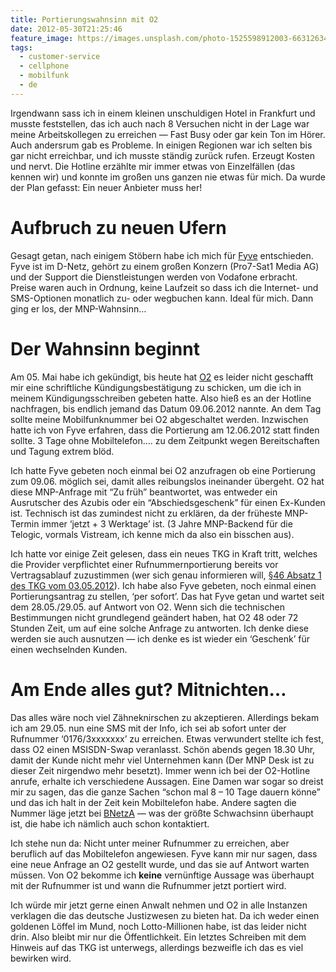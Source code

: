```yaml
---
title: Portierungswahnsinn mit O2
date: 2012-05-30T21:25:46
feature_image: https://images.unsplash.com/photo-1525598912003-663126343e1f?ixlib=rb-0.3.5&q=80&fm=jpg&crop=entropy&cs=tinysrgb&w=1080&fit=max&ixid=eyJhcHBfaWQiOjExNzczfQ&s=80539e5c2265317e866c660bdc7a3c45
tags:
  - customer-service
  - cellphone
  - mobilfunk
  - de
---
```


Irgendwann sass ich in einem kleinen unschuldigen Hotel in Frankfurt und musste feststellen, das ich auch nach 8 Versuchen nicht in der Lage war meine Arbeitskollegen zu erreichen — Fast Busy oder gar kein Ton im Hörer. Auch andersrum gab es Probleme. In einigen Regionen war ich selten bis gar nicht erreichbar, und ich musste ständig zurück rufen. Erzeugt Kosten und nervt. Die Hotline erzählte mir immer etwas von Einzelfällen (das kennen wir) und konnte im großen uns ganzen nie etwas für mich. Da wurde der Plan gefasst: Ein neuer Anbieter muss her!

# Aufbruch zu neuen Ufern

Gesagt getan, nach einigem Stöbern habe ich mich für [Fyve](http://www.fyve.de) entschieden. Fyve ist im D-Netz, gehört zu einem großen Konzern (Pro7-Sat1 Media AG) und der Support die Dienstleistungen werden von Vodafone erbracht. Preise waren auch in Ordnung, keine Laufzeit so dass ich die Internet- und SMS-Optionen monatlich zu- oder wegbuchen kann. Ideal für mich. Dann ging er los, der MNP-Wahnsinn…

# Der Wahnsinn beginnt

Am 05. Mai habe ich gekündigt, bis heute hat [O2](http://www.o2online.de) es leider nicht geschafft mir eine schriftliche Kündigungsbestätigung zu schicken, um die ich in meinem Kündigungsschreiben gebeten hatte. Also hieß es an der Hotline nachfragen, bis endlich jemand das Datum 09.06.2012 nannte. An dem Tag sollte meine Mobilfunknummer bei O2 abgeschaltet werden. Inzwischen hatte ich von Fyve erfahren, dass die Portierung am 12.06.2012 statt finden sollte. 3 Tage ohne Mobiltelefon…. zu dem Zeitpunkt wegen Bereitschaften und Tagung extrem blöd.

Ich hatte Fyve gebeten noch einmal bei O2 anzufragen ob eine Portierung zum 09.06. möglich sei, damit alles reibungslos ineinander übergeht. O2 hat diese MNP-Anfrage mit “Zu früh” beantwortet, was entweder ein Ausrutscher des Azubis oder ein “Abschiedsgeschenk” für einen Ex-Kunden ist. Technisch ist das zumindest nicht zu erklären, da der früheste MNP-Termin immer ‘jetzt + 3 Werktage’ ist. (3 Jahre MNP-Backend für die Telogic, vormals Vistream, ich kenne mich da also ein bisschen aus).

Ich hatte vor einige Zeit gelesen, dass ein neues TKG in Kraft tritt, welches die Provider verpflichtet einer Rufnummernportierung bereits vor Vertragsablauf zuzustimmen (wer sich genau informieren will, [§46 Absatz 1 des TKG vom 03.05.2012](http://dejure.org/gesetze/TKG/46.html)). Ich habe also Fyve gebeten, noch einmal einen Portierungsantrag zu stellen, ‘per sofort’. Das hat Fyve getan und wartet seit dem 28.05./29.05. auf Antwort von O2. Wenn sich die technischen Bestimmungen nicht grundlegend geändert haben, hat O2 48 oder 72 Stunden Zeit, um auf eine solche Anfrage zu antworten. Ich denke diese werden sie auch ausnutzen — ich denke es ist wieder ein ‘Geschenk’ für einen wechselnden Kunden.

# Am Ende alles gut? Mitnichten…

Das alles wäre noch viel Zähneknirschen zu akzeptieren. Allerdings bekam ich am 29.05. nun eine SMS mit der Info, ich sei ab sofort unter der Rufnummer ‘0176/3xxxxxxx’ zu erreichen. Etwas verwundert stellte ich fest, dass O2 einen MSISDN-Swap veranlasst. Schön abends gegen 18.30 Uhr, damit der Kunde nicht mehr viel Unternehmen kann (Der MNP Desk ist zu dieser Zeit nirgendwo mehr besetzt). Immer wenn ich bei der O2-Hotline anrufe, erhalte ich verschiedene Aussagen. Eine Damen war sogar so dreist mir zu sagen, das die ganze Sachen “schon mal 8 – 10 Tage dauern könne” und das ich halt in der Zeit kein Mobiltelefon habe. Andere sagten die Nummer läge jetzt bei [BNetzA](http://www.bundesnetzagentur.de/cln_1912/DE/Home/home_node.html) — was der größte Schwachsinn überhaupt ist, die habe ich nämlich auch schon kontaktiert.

Ich stehe nun da: Nicht unter meiner Rufnummer zu erreichen, aber beruflich auf das Mobiltelefon angewiesen. Fyve kann mir nur sagen, dass eine neue Anfrage an O2 gestellt wurde, und das sie auf Antwort warten müssen. Von O2 bekomme ich **keine** vernünftige Aussage was überhaupt mit der Rufnummer ist und wann die Rufnummer jetzt portiert wird.

Ich würde mir jetzt gerne einen Anwalt nehmen und O2 in alle Instanzen verklagen die das deutsche Justizwesen zu bieten hat. Da ich weder einen goldenen Löffel im Mund, noch Lotto-Millionen habe, ist das leider nicht drin. Also bleibt mir nur die Öffentlichkeit. Ein letztes Schreiben mit dem Hinweis auf das TKG ist unterwegs, allerdings bezweifle ich das es viel bewirken wird.
